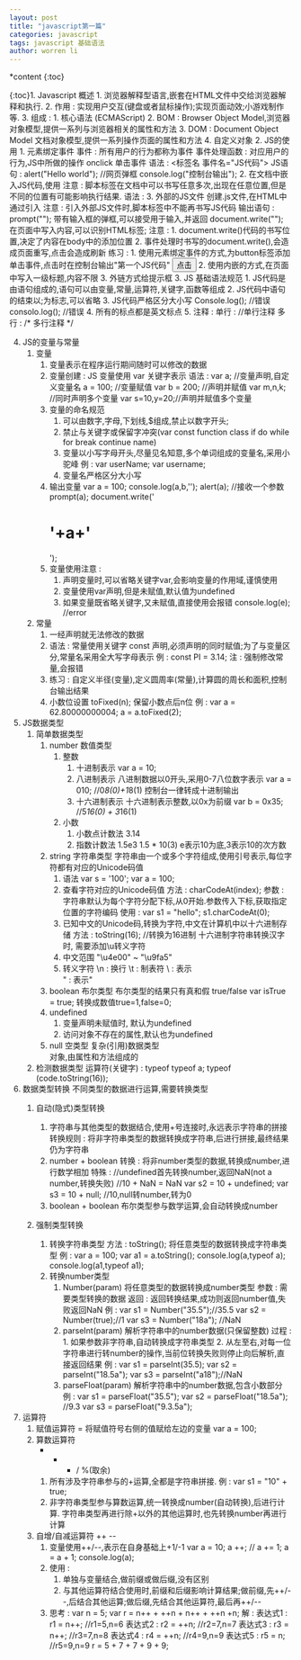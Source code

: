 ```yaml
---
layout: post
title: "javascript第一篇"
categories: javascript
tags: javascript 基础语法
author: worren li
---
```


*content
{:toc}



{:toc}1. Javascript 概述
	1. 浏览器解释型语言,嵌套在HTML文件中交给浏览器解释和执行.
	2. 作用 : 实现用户交互(键盘或者鼠标操作);实现页面动效;小游戏制作等.
	3. 组成 :
		1. 核心语法 (ECMAScript)
		2. BOM : Browser Object Model,浏览器对象模型,提供一系列与浏览器相关的属性和方法
		3. DOM : Document Object Model 文档对象模型,提供一系列操作页面的属性和方法
		4. 自定义对象
2. JS的使用
	1. 元素绑定事件
		事件 : 所有用户的行为都称为事件
		事件处理函数 :
			对应用户的行为,JS中所做的操作
			onclick 单击事件
		语法 :
			<标签名 事件名="JS代码">
		JS语句 :
			alert("Hello world"); //网页弹框
			console.log("控制台输出");
	2. 在文档中嵌入JS代码,使用<script></script>
	   注意 :
	   	脚本标签在文档中可以书写任意多次,出现在任意位置,但是不同的位置有可能影响执行结果.
	   语法 :
	   		<script>
	   			JS 语句
	   		</script>
	3. 外部的JS文件
		创建.js文件,在HTML中通过<script src=""></script>引入
		注意 : 引入外部JS文件时,脚本标签中不能再书写JS代码
		输出语句 :
			prompt(""); 带有输入框的弹框,可以接受用于输入,并返回
			document.write(""); 在页面中写入内容,可以识别HTML标签;
			注意 :
				1. document.write()代码的书写位置,决定了内容在body中的添加位置
				2. 事件处理时书写的document.write(),会造成页面重写,点击会造成刷新
		练习 :
			1. 使用元素绑定事件的方式,为button标签添加单击事件,点击时在控制台输出"第一个JS代码"
				<button onclick="console.log('');">点击</button>
			2. 使用内嵌的方式,在页面中写入一级标题,内容不限
				<script>
					document.write("<h1></h1>");
				</script>
			3. 外链方式给提示框
				<script src=""></script>
3. JS 基础语法规范
	1. JS代码是由语句组成的,语句可以由变量,常量,运算符,关键字,函数等组成
	2. JS代码中语句的结束以;为标志,可以省略
	3. JS代码严格区分大小写
		Console.log(); //错误
		consolo.log(); //错误
	4. 所有的标点都是英文标点
	5. 注释 :
		单行 : //单行注释
		多行 : /* 多行注释 */

4. JS的变量与常量
	1. 变量
		1. 变量表示在程序运行期间随时可以修改的数据
		2. 变量创建 :
			JS 变量使用 var 关键字表示
			语法 :
				var a; //变量声明,自定义变量名
				a = 100; //变量赋值
				var b = 200; //声明并赋值
				var m,n,k; //同时声明多个变量
				var s=10,y=20;//声明并赋值多个变量
		3. 变量的命名规范
			1. 可以由数字,字母,下划线,$组成,禁止以数字开头;
			2. 禁止与关键字或保留字冲突(var const function class if do while for break continue name)
			3. 变量以小写字母开头,尽量见名知意,多个单词组成的变量名,采用小驼峰
				例 : 
					var userName;
					var username;
			4. 变量名严格区分大小写
		4. 输出变量
			var a = 100;
			console.log(a,b,'');
			alert(a); //接收一个参数
			prompt(a);
			document.write('<h1>'+a+'</h1>');
		5. 变量使用注意 :
			1. 声明变量时,可以省略关键字var,会影响变量的作用域,谨慎使用
			2. 变量使用var声明,但是未赋值,默认值为undefined
			3. 如果变量既省略关键字,又未赋值,直接使用会报错
				console.log(e); //error
	2. 常量
		1. 一经声明就无法修改的数据
		2. 语法 :
			常量使用关键字 const 声明,必须声明的同时赋值;为了与变量区分,常量名采用全大写字母表示
			例 :
				const PI = 3.14;
			注 : 强制修改常量,会报错	
		3. 练习 :
			自定义半径(变量),定义圆周率(常量),计算圆的周长和面积,控制台输出结果
		4. 小数位设置
			toFixed(n);
			保留小数点后n位
			例 :
				var a = 62.80000000004;
				a = a.toFixed(2);
5. JS数据类型
	1. 简单数据类型
		1. number 数值类型
			1. 整数
				1. 十进制表示
					var a = 10;
				2. 八进制表示
					八进制数据以0开头,采用0-7八位数字表示
					var a = 010; //0*8(0)+1*8(1)
					控制台一律转成十进制输出
				3. 十六进制表示
					十六进制表示整数,以0x为前缀
					var b = 0x35; //5*16(0) + 3*16(1)
			2. 小数
				1. 小数点计数法 3.14
				2. 指数计数法 1.5e3
					1.5 * 10(3)
					e表示10为底,3表示10的次方数
		2. string 字符串类型
			字符串由一个或多个字符组成,使用引号表示,每位字符都有对应的Unicode码值
			1. 语法
				var s = '100';
				var a = 100;
			2. 查看字符对应的Unicode码值
				方法 : charCodeAt(index);
				参数 : 字符串默认为每个字符分配下标,从0开始.参数传入下标,获取指定位置的字符编码
				使用 :
					var s1 = "hello";
					s1.charCodeAt(0);
			3. 已知中文的Unicode码,转换为字符,中文在计算机中以十六进制存储
				方法 : toString(16); //转换为16进制
				十六进制字符串转换汉字时, 需要添加\u转义字符
			4. 中文范围
				"\u4e00" ~ "\u9fa5"
			5. 转义字符
				\n  : 换行
				\t  : 制表符
				\\  : 表示\
				\"  : 表示"
		3. boolean 布尔类型
			布尔类型的结果只有真和假 true/false
			var isTrue = true;
			转换成数值true=1,false=0;
		4. undefined
			1. 变量声明未赋值时, 默认为undefined
			2. 访问对象不存在的属性,默认也为undefined
		5. null 空类型
			 复杂(引用)数据类型				
		对象,由属性和方法组成的
	3. 检测数据类型
		运算符(关键字) : typeof 
		typeof a;
		typeof (code.toString(16));
6. 数据类型转换
	不同类型的数据进行运算,需要转换类型
	1. 自动(隐式)类型转换
		1. 字符串与其他类型的数据结合,使用+号连接时,永远表示字符串的拼接
			转换规则 : 将非字符串类型的数据转换成字符串,后进行拼接,最终结果仍为字符串
		2. number + boolean
			转换 : 将非number类型的数据,转换成number,进行数学相加
			特殊 :
			//undefined首先转换number,返回NaN(not a number,转换失败)
			//10 + NaN = NaN
			var s2 = 10 + undefined;
			var s3 = 10 + null; //10,null转number,转为0
		3. boolean + boolean
			布尔类型参与数学运算,会自动转换成number

	2. 强制类型转换
		1. 转换字符串类型
			方法 : toString();
			将任意类型的数据转换成字符串类型
			例 :
				var a = 100;
				var a1 = a.toString();
				console.log(a,typeof a);
				console.log(a1,typeof a1);
		2. 转换number类型
			1. Number(param)
				将任意类型的数据转换成number类型
				参数 : 需要类型转换的数据
				返回 : 返回转换结果,成功则返回number值,失败返回NaN
				例 :
					var s1 = Number("35.5");//35.5
					var s2 = Number(true);//1
					var s3 = Number("18a"); //NaN
			2. parseInt(param)
				解析字符串中的number数据(只保留整数)
				过程 :
					1. 如果参数非字符串,自动转换成字符串类型
					2. 从左至右,对每一位字符串进行转number的操作,当前位转换失败则停止向后解析,直接返回结果
				例 :
					var s1 = parseInt(35.5);
					var s2 = parseInt("18.5a");
					var s3 = parseInt("a18");//NaN
			3. parseFloat(param)
				解析字符串中的number数据,包含小数部分
				例 :
					var s1 = parseFloat("35.5");
					var s2 = parseFloat("18.5a");
					//9.3
					var s3 = parseFloat("9.3.5a");
7. 运算符
	1. 赋值运算符 =
		将赋值符号右侧的值赋给左边的变量
		var a = 100;	
	2. 算数运算符
		+ - * / %(取余)	
		1. 所有涉及字符串参与的+运算,全都是字符串拼接.
			例 :
				var s1 = "10" + true;
		2. 非字符串类型参与算数运算,统一转换成number(自动转换),后进行计算.
		字符串类型再进行除+以外的其他运算时,也先转换number再进行计算
	3. 自增/自减运算符 ++ --
		1. 变量使用++/--,表示在自身基础上+1/-1
			var a = 10;
			a ++; // a += 1; a = a + 1;
			console.log(a);
		2. 使用 :
			1. 单独与变量结合,做前缀或做后缀,没有区别
			2. 与其他运算符结合使用时,前缀和后缀影响计算结果;做前缀,先++/--,后结合其他运算;做后缀,先结合其他运算符,最后再++/--
		3. 思考 :
			var n = 5;
			var r = n++ + ++n + n++ + ++n +n;
			解 :
				表达式1 : r1 = n++; //r1=5,n=6
				表达式2 : r2 = ++n; //r2=7,n=7
				表达式3 : r3 = n++; //r3=7,n=8
				表达式4 : r4 = ++n; //r4=9,n=9
				表达式5 : r5 = n; 	//r5=9,n=9
				r = 5 + 7 + 7 + 9 + 9;























